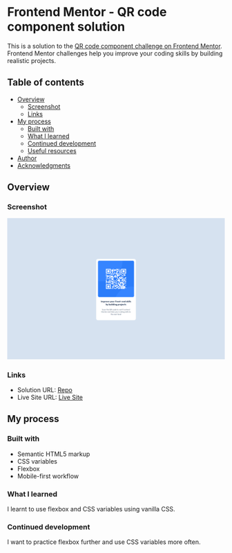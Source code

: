 # Frontend Mentor - QR code component solution

This is a solution to the [QR code component challenge on Frontend Mentor](https://www.frontendmentor.io/challenges/qr-code-component-iux_sIO_H). Frontend Mentor challenges help you improve your coding skills by building realistic projects. 

## Table of contents

- [Overview](#overview)
  - [Screenshot](#screenshot)
  - [Links](#links)
- [My process](#my-process)
  - [Built with](#built-with)
  - [What I learned](#what-i-learned)
  - [Continued development](#continued-development)
  - [Useful resources](#useful-resources)
- [Author](#author)
- [Acknowledgments](#acknowledgments)

## Overview

### Screenshot

![QR Code Project](image.png)

### Links

- Solution URL: [Repo](https://github.com/spalqui/qr-code-component)
- Live Site URL: [Live Site](https://spalqui.github.io/qr-code-component)

## My process

### Built with

- Semantic HTML5 markup
- CSS variables
- Flexbox
- Mobile-first workflow

### What I learned

I learnt to use flexbox and CSS variables using vanilla CSS.


### Continued development

I want to practice flexbox further and use CSS variables more often.
